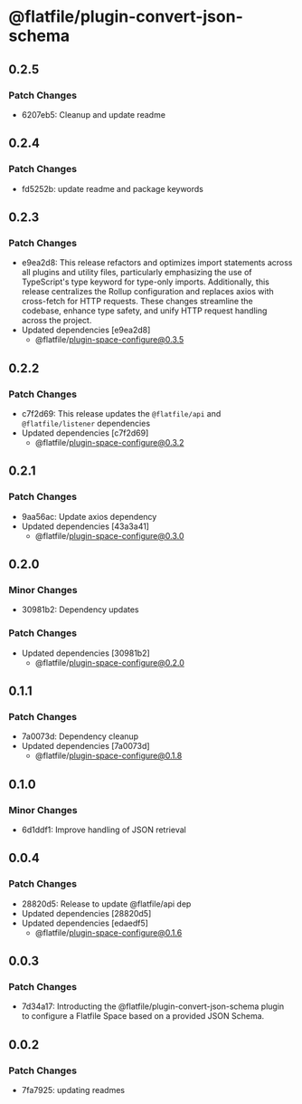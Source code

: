 # @flatfile/plugin-convert-json-schema

## 0.2.5

### Patch Changes

- 6207eb5: Cleanup and update readme

## 0.2.4

### Patch Changes

- fd5252b: update readme and package keywords

## 0.2.3

### Patch Changes

- e9ea2d8: This release refactors and optimizes import statements across all plugins and utility files, particularly emphasizing the use of TypeScript's type keyword for type-only imports. Additionally, this release centralizes the Rollup configuration and replaces axios with cross-fetch for HTTP requests. These changes streamline the codebase, enhance type safety, and unify HTTP request handling across the project.
- Updated dependencies [e9ea2d8]
  - @flatfile/plugin-space-configure@0.3.5

## 0.2.2

### Patch Changes

- c7f2d69: This release updates the `@flatfile/api` and `@flatfile/listener` dependencies
- Updated dependencies [c7f2d69]
  - @flatfile/plugin-space-configure@0.3.2

## 0.2.1

### Patch Changes

- 9aa56ac: Update axios dependency
- Updated dependencies [43a3a41]
  - @flatfile/plugin-space-configure@0.3.0

## 0.2.0

### Minor Changes

- 30981b2: Dependency updates

### Patch Changes

- Updated dependencies [30981b2]
  - @flatfile/plugin-space-configure@0.2.0

## 0.1.1

### Patch Changes

- 7a0073d: Dependency cleanup
- Updated dependencies [7a0073d]
  - @flatfile/plugin-space-configure@0.1.8

## 0.1.0

### Minor Changes

- 6d1ddf1: Improve handling of JSON retrieval

## 0.0.4

### Patch Changes

- 28820d5: Release to update @flatfile/api dep
- Updated dependencies [28820d5]
- Updated dependencies [edaedf5]
  - @flatfile/plugin-space-configure@0.1.6

## 0.0.3

### Patch Changes

- 7d34a17: Introducting the @flatfile/plugin-convert-json-schema plugin to configure a Flatfile Space based on a provided JSON Schema.

## 0.0.2

### Patch Changes

- 7fa7925: updating readmes
